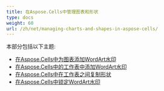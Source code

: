 ```yaml
---
title: 在Aspose.Cells中管理图表和形状
type: docs
weight: 60
url: /zh/net/managing-charts-and-shapes-in-aspose-cells/
---
```


本部分包括以下主题:

- [在Aspose.Cells中为图表添加WordArt水印](/cells/zh/net/add-wordart-watermark-to-chart-in-aspose-cells/)
- [在Aspose.Cells中的工作表中添加WordArt水印](/cells/zh/net/add-wordart-watermark-to-worksheet-in-aspose-cells/)
- [在Aspose.Cells中在工作表之间复制形状](/cells/zh/net/copy-shapes-between-worksheets-in-aspose-cells/)
- [在Aspose.Cells中锁定WordArt水印](/cells/zh/net/locking-wordart-watermark-in-aspose-cells/)
